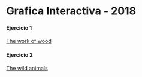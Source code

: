 # Grafica Interactiva - 2018

#### Ejercicio 1
[The work of wood](https://dsanchezme.github.io/GraficaInteractiva2018/Eje1/Index.html)


#### Ejercicio 2
[The wild animals](https://dsanchezme.github.io/GraficaInteractiva2018/Eje2/Index.html)
